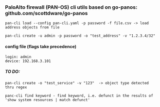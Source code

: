 ### PaloAlto firewall (PAN-OS) cli utils based on go-panos: github.com/scottdware/go-panos
```
pan-cli load --config pan-cli.yaml -p password -f file.csv -> load address objects from file

pan-cli create -u admin -p password -o "test_address" -v "1.2.3.4/32"
```

#### config file (flags take precedence)
```
login: admin
device: 192.168.3.101
```
##### TO DO:
```
pan-cli create -o "test_service" -v "123"  -> object type detected thru regex

panc-cli find keyword - find keyword, i.e. defunct in the results of 'show system resources | match defunct'
```